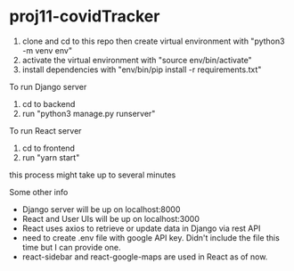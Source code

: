 # proj11-covidTracker

1. clone and cd to this repo then create virtual environment with "python3 -m venv env"
2. activate the virtual environment with "source env/bin/activate"
3. install dependencies with "env/bin/pip install -r requirements.txt"

To run Django server
1. cd to backend
2. run "python3 manage.py runserver"

To run React server
1. cd to frontend
2. run "yarn start"

this process might take up to several minutes


Some other info 
- Django server will be up on localhost:8000
- React and User UIs will be up on localhost:3000
- React uses axios to retrieve or update data in Django via rest API
- need to create .env file with google API key. Didn't include the file this time but I can provide one. 
- react-sidebar and react-google-maps are used in React as of now. 
